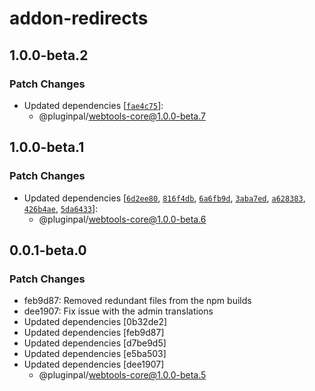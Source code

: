 # addon-redirects

## 1.0.0-beta.2

### Patch Changes

- Updated dependencies [[`fae4c75`](https://github.com/pluginpal/strapi-webtools/commit/fae4c75d7fb67ab9cc60d5b8a48d4f136b24e128)]:
  - @pluginpal/webtools-core@1.0.0-beta.7

## 1.0.0-beta.1

### Patch Changes

- Updated dependencies [[`6d2ee80`](https://github.com/pluginpal/strapi-webtools/commit/6d2ee80506aa3df8d0bc6ceb5031bc79cd253e8d), [`816f4db`](https://github.com/pluginpal/strapi-webtools/commit/816f4db1577a576438d048d5e244d19a17035e57), [`6a6fb9d`](https://github.com/pluginpal/strapi-webtools/commit/6a6fb9d0a58c8cf9d1ed159c11b6a197ec3de916), [`3aba7ed`](https://github.com/pluginpal/strapi-webtools/commit/3aba7ed6b814e2588f3403b5f8884f9e90ac7b34), [`a628383`](https://github.com/pluginpal/strapi-webtools/commit/a628383adf5aa0640c97e7379af1a2dd308e80fb), [`426b4ae`](https://github.com/pluginpal/strapi-webtools/commit/426b4aee9a80f080cd3ba2627360eb5b23230c88), [`5da6433`](https://github.com/pluginpal/strapi-webtools/commit/5da643305f62a2a2cd6d56a9ffa9885a3d2d9a02)]:
  - @pluginpal/webtools-core@1.0.0-beta.6

## 0.0.1-beta.0

### Patch Changes

- feb9d87: Removed redundant files from the npm builds
- dee1907: Fix issue with the admin translations
- Updated dependencies [0b32de2]
- Updated dependencies [feb9d87]
- Updated dependencies [d7be9d5]
- Updated dependencies [e5ba503]
- Updated dependencies [dee1907]
  - @pluginpal/webtools-core@1.0.0-beta.5
